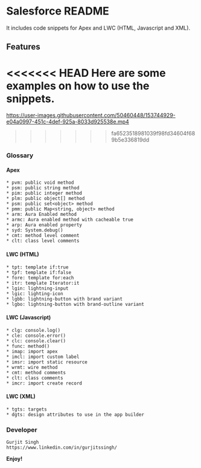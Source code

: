 # Salesforce README

It includes code snippets for Apex and LWC (HTML, Javascript and XML).

## Features

<<<<<<< HEAD
Here are some examples on how to use the snippets.
=======
https://user-images.githubusercontent.com/50460448/153744929-e04a0997-451c-4def-925a-8033d925538e.mp4

>>>>>>> fa6523518981039f98fd34604f689b5e336819dd

### Glossary
####  Apex
    * pvm: public void method
    * psm: public string method
    * pim: public integer method
    * plm: public object[] method
    * psm: public set<object> method
    * pmm: public Map<string, object> method
    * arm: Aura Enabled method
    * armc: Aura enabled method with cacheable true
    * arp: Aura enabled property
    * syd: System.debug()
    * cmt: method level comment
    * clt: class level comments
    
#### LWC (HTML)
    * tpt: template if:true
    * tpf: template if:false
    * fore: template for:each
    * itr: template Iterator:it
    * lgin: lightning-input
    * lgic: lighting-icon
    * lgbb: lightning-button with brand variant
    * lgbo: lightning-button with brand-outline variant
    
#### LWC (Javascript)
    * clg: console.log()
    * cle: console.error()
    * clc: console.clear()
    * func: method()
    * imap: import apex
    * imcl: import custom label
    * imsr: import static resource
    * wrmt: wire method
    * cmt: method comments
    * clt: class comments
    * imcr: import create record
    
#### LWC (XML)
    * tgts: targets
    * dgts: design attributes to use in the app builder
    
### Developer
    Gurjit Singh  
    https://www.linkedin.com/in/gurjitssingh/    
**Enjoy!**
